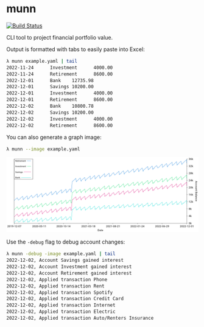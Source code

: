 # munn
[![Build Status](https://travis-ci.com/Shamus03/munn.svg?branch=master)](https://travis-ci.com/Shamus03/munn)

CLI tool to project financial portfolio value.

Output is formatted with tabs to easily paste into Excel:

```bash
λ munn example.yaml | tail
2022-11-24      Investment      4000.00
2022-11-24      Retirement      8600.00
2022-12-01      Bank    12735.98
2022-12-01      Savings 10200.00
2022-12-01      Investment      4000.00
2022-12-01      Retirement      8600.00
2022-12-02      Bank    10800.78
2022-12-02      Savings 10200.00
2022-12-02      Investment      4000.00
2022-12-02      Retirement      8600.00
```

You can also generate a graph image:
```bash
λ munn --image example.yaml
```
![](cmd/munn/example.png)


Use the `-debug` flag to debug account changes:
```bash
λ munn -debug -image example.yaml | tail
2022-12-02, Account Savings gained interest
2022-12-02, Account Investment gained interest
2022-12-02, Account Retirement gained interest
2022-12-02, Applied transaction Phone
2022-12-02, Applied transaction Rent
2022-12-02, Applied transaction Spotify
2022-12-02, Applied transaction Credit Card
2022-12-02, Applied transaction Internet
2022-12-02, Applied transaction Electric
2022-12-02, Applied transaction Auto/Renters Insurance
```
